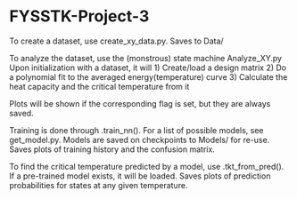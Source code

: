# FYSSTK-Project-3

To create a dataset, use create_xy_data.py. Saves to Data/

To analyze the dataset, use the (monstrous) state machine Analyze_XY.py
Upon initialization with a dataset, it will 
    1) Create/load a design matrix
    2) Do a polynomial fit to the averaged energy(temperature) curve
    3) Calculate the heat capacity and the critical temperature from it

Plots will be shown if the corresponding flag is set, but they are always saved.

Training is done through .train_nn(). For a list of possible models, see get_model.py. Models are saved on checkpoints to Models/ for re-use. Saves plots of training history and the confusion matrix.

To find the critical temperature predicted by a model, use .tkt_from_pred(). If a pre-trained model exists, it will be loaded. Saves plots of prediction probabilities for states at any given temperature.
